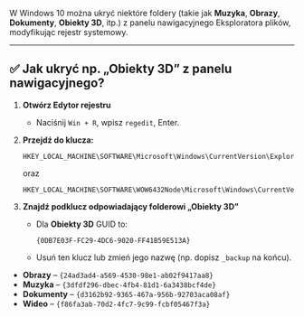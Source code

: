 W Windows 10 można ukryć niektóre foldery (takie jak **Muzyka**, **Obrazy**, **Dokumenty**, **Obiekty 3D**, itp.) z panelu nawigacyjnego Eksploratora plików, modyfikując rejestr systemowy.

---

## ✅ **Jak ukryć np. „Obiekty 3D” z panelu nawigacyjnego?**

1. **Otwórz Edytor rejestru**

   * Naciśnij `Win + R`, wpisz `regedit`, Enter.

2. **Przejdź do klucza:**

   ```
   HKEY_LOCAL_MACHINE\SOFTWARE\Microsoft\Windows\CurrentVersion\Explorer\MyComputer\NameSpace
   ```

   oraz

   ```
   HKEY_LOCAL_MACHINE\SOFTWARE\WOW6432Node\Microsoft\Windows\CurrentVersion\Explorer\MyComputer\NameSpace
   ```

3. **Znajdź podklucz odpowiadający folderowi „Obiekty 3D”**

   * Dla **Obiekty 3D** GUID to:

     ```
     {0DB7E03F-FC29-4DC6-9020-FF41B59E513A}
     ```
   * Usuń ten klucz lub zmień jego nazwę (np. dopisz `_backup` na końcu).

* **Obrazy** – `{24ad3ad4-a569-4530-98e1-ab02f9417aa8}`
* **Muzyka** – `{3dfdf296-dbec-4fb4-81d1-6a3438bcf4de}`
* **Dokumenty** – `{d3162b92-9365-467a-956b-92703aca08af}`
* **Wideo** – `{f86fa3ab-70d2-4fc7-9c99-fcbf05467f3a}`
